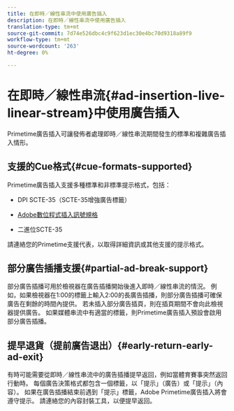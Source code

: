 ```yaml
---
title: 在即時／線性串流中使用廣告插入
description: 在即時／線性串流中使用廣告插入
translation-type: tm+mt
source-git-commit: 7d74e526dbc4c9f623d1ec30e4bc70d9318a89f9
workflow-type: tm+mt
source-wordcount: '263'
ht-degree: 0%

---
```



# 在即時／線性串流{#ad-insertion-live-linear-stream}中使用廣告插入

Primetime廣告插入可讓發佈者處理即時／線性串流期間發生的標準和複雜廣告插入情形。

## 支援的Cue格式{#cue-formats-supported}

Primetime廣告插入支援多種標準和非標準提示格式，包括：

* DPI SCTE-35（SCTE-35增強廣告標籤）

* [Adobe數位程式插入訊號規格](https://www.adobe.com/content/dam/acom/en/devnet/primetime/PrimetimeDigitalProgramInsertionSignalingSpecification.pdf)

* 二進位SCTE-35

請連絡您的Primetime支援代表，以取得詳細資訊或其他支援的提示格式。

## 部分廣告插播支援{#partial-ad-break-support}

部分廣告插播可用於檢視器在廣告插播開始後進入即時／線性串流的情況。  例如，如果檢視器在1:00的標籤上輸入2:00的長廣告插播，則部分廣告插播可確保廣告在剩餘的時間內提供。 若未插入部分廣告插頁，則在插頁期間不會向此檢視器提供廣告。 如果媒體串流中有適當的標籤，則Primetime廣告插入預設會啟用部分廣告插播。

## 提早退貨（提前廣告退出）{#early-return-early-ad-exit}

有時可能需要從即時／線性串流中的廣告插播提早返回，例如當體育賽事突然返回行動時。 每個廣告決策格式都包含一個標籤，以「提示」（廣告）或「提示」（內容）。 如果在廣告插播結束前遇到「提示」標籤，Adobe Primetime廣告插入將會遵守提示。 請連絡您的內容封裝工具，以便提早返回。
